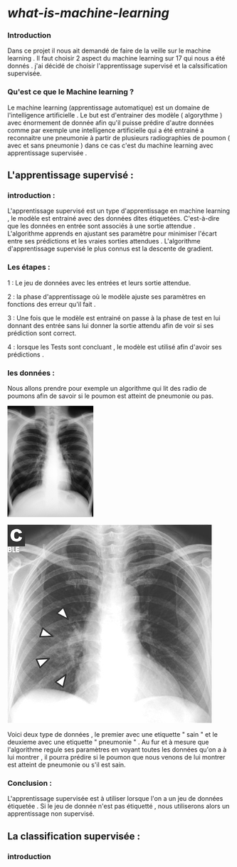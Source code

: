 # *what-is-machine-learning*

### Introduction

Dans ce projet il nous ait demandé de faire de la veille sur le machine learning . Il faut choisir 2 aspect du machine learning sur 17 qui nous a été donnés . j'ai décidé de choisir l'apprentissage supervisé et la calssification supervisée. 


### Qu'est ce que le Machine learning ? 

Le machine learning (apprentissage automatique) est un domaine de l'intelligence artificielle . Le but est d'entrainer des modèle ( algorythme ) avec énormement de donnée afin qu'il puisse prédire d'autre données comme par exemple une intelligence artificielle qui a été entrainé a reconnaitre une pneumonie à partir de plusieurs radiographies de poumon ( avec et sans pneumonie ) dans ce cas c'est du machine learning avec apprentissage supervisée . 


## L'apprentissage supervisé :

### introduction :
L'apprentissage supervisé est un type d'apprentissage en machine learning , le modèle est entrainé avec des données dites étiquetées. C'est-à-dire que les données en entrée sont associés à une sortie attendue . L'algorithme apprends en ajustant ses paramètre pour minimiser l'écart entre ses prédictions et les vraies sorties attendues . L'algorithme d'apprentissage supervisé le plus connus est la descente de gradient.  

### Les étapes :

1 : Le jeu de données avec les entrées et leurs sortie attendue.

2 : la phase d'apprentissage où le modèle ajuste ses paramètres en fonctions des erreur qu'il fait .

3 : Une fois que le modèle est entrainé on passe à la phase de test en lui donnant des entrée sans lui donner la sortie attendu afin de voir si ses prédiction sont correct.

4 : lorsque les Tests sont concluant , le modèle est utilisé afin d'avoir ses prédictions . 

### les données : 

Nous allons prendre pour exemple un algorithme qui lit des radio de poumons afin de savoir si le poumon est atteint de pneumonie ou pas. 

![Poumon sain](picture\radio_poumon_sain.jpg)

![Poumon atteint de pneumonie](picture\paumon_pneumonie.jpeg)

Voici deux type de données , le premier avec une etiquette " sain " et le deuxieme avec une etiquette " pneumonie " . Au fur et à mesure que l'algorithme regule ses paramètres en voyant toutes les données qu'on a à lui montrer , il pourra prédire si le poumon que nous venons de lui montrer est atteint de pneumonie ou s'il est sain.

### Conclusion : 

L'apprentissage supervisée est à utiliser lorsque l'on a un jeu de données étiquetée . Si le jeu de donnée n'est pas étiquetté , nous utiliserons alors un apprentissage non supervisé.


## La classification supervisée : 


### introduction 